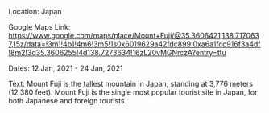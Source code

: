 Location: Japan

Google Maps Link: https://www.google.com/maps/place/Mount+Fuji/@35.3606421,138.7170637,15z/data=!3m1!4b1!4m6!3m5!1s0x6019629a42fdc899:0xa6a1fcc916f3a4df!8m2!3d35.3606255!4d138.7273634!16zL20vMGNrczA?entry=ttu

Dates: 12 Jan, 2021 - 24 Jan, 2021

Text: Mount Fuji is the tallest mountain in Japan, standing at 3,776 meters (12,380 feet). Mount Fuji is the single most popular tourist site in Japan, for both Japanese and foreign tourists.
